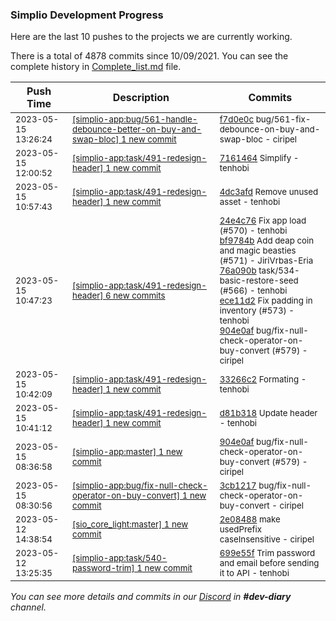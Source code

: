 
### Simplio Development Progress

Here are the last 10 pushes to the projects we are currently working.

There is a total of 4878 commits since 10/09/2021. You can see the complete history in
 [Complete_list.md](Complete_list.md) file.

| Push Time | Description | Commits |
| --- | --- | --- |
| <sub>2023-05-15 13:26:24</sub> | <sub>[[simplio-app:bug/561\-handle\-debounce\-better\-on\-buy\-and\-swap\-bloc] 1 new commit](https://github.com/SimplioOfficial/simplio-app/commit/f7d0e0c01cb0908d6cf67a19dca3fb94e66a0d7d)</sub> | <sub>[f7d0e0c](https://github.com/SimplioOfficial/simplio-app/commit/f7d0e0c01cb0908d6cf67a19dca3fb94e66a0d7d) bug/561-fix-debounce-on-buy-and-swap-bloc - ciripel</sub> |
| <sub>2023-05-15 12:00:52</sub> | <sub>[[simplio-app:task/491\-redesign\-header] 1 new commit](https://github.com/SimplioOfficial/simplio-app/commit/716146487be7177cc8c4d3ad5de81fe9fe1b6e2e)</sub> | <sub>[7161464](https://github.com/SimplioOfficial/simplio-app/commit/716146487be7177cc8c4d3ad5de81fe9fe1b6e2e) Simplify - tenhobi</sub> |
| <sub>2023-05-15 10:57:43</sub> | <sub>[[simplio-app:task/491\-redesign\-header] 1 new commit](https://github.com/SimplioOfficial/simplio-app/commit/4dc3afda14778aea2021a9a62e9c3a46209d930b)</sub> | <sub>[4dc3afd](https://github.com/SimplioOfficial/simplio-app/commit/4dc3afda14778aea2021a9a62e9c3a46209d930b) Remove unused asset - tenhobi</sub> |
| <sub>2023-05-15 10:47:23</sub> | <sub>[[simplio-app:task/491\-redesign\-header] 6 new commits](https://github.com/SimplioOfficial/simplio-app/compare/33266c2238e7...9d94b012d063)</sub> | <sub>[24e4c76](https://github.com/SimplioOfficial/simplio-app/commit/24e4c76feaa6727fe9309f71cb1590463647a0c3) Fix app load (#570) - tenhobi<br>[bf9784b](https://github.com/SimplioOfficial/simplio-app/commit/bf9784be7c2891272c4beb89df0dcc0a7eac8e98) Add deap coin and magic beasties (#571) - JiriVrbas\-Eria<br>[76a090b](https://github.com/SimplioOfficial/simplio-app/commit/76a090b487b62b48f37f6c4ac2dc9a875018b397) task/534-basic-restore-seed (#566) - tenhobi<br>[ece11d2](https://github.com/SimplioOfficial/simplio-app/commit/ece11d2d460007f8b37981983604a9b198a2250a) Fix padding in inventory (#573) - tenhobi<br>[904e0af](https://github.com/SimplioOfficial/simplio-app/commit/904e0af8458f11f4d3e631959c05187e2d62f23d) bug/fix-null-check-operator-on-buy-convert (#579) - ciripel</sub> |
| <sub>2023-05-15 10:42:09</sub> | <sub>[[simplio-app:task/491\-redesign\-header] 1 new commit](https://github.com/SimplioOfficial/simplio-app/commit/33266c2238e71dfd44bfc87d987c4e63a767330c)</sub> | <sub>[33266c2](https://github.com/SimplioOfficial/simplio-app/commit/33266c2238e71dfd44bfc87d987c4e63a767330c) Formating - tenhobi</sub> |
| <sub>2023-05-15 10:41:12</sub> | <sub>[[simplio-app:task/491\-redesign\-header] 1 new commit](https://github.com/SimplioOfficial/simplio-app/commit/d81b318d9ff18363ac005169c86fb5719b3f57e5)</sub> | <sub>[d81b318](https://github.com/SimplioOfficial/simplio-app/commit/d81b318d9ff18363ac005169c86fb5719b3f57e5) Update header - tenhobi</sub> |
| <sub>2023-05-15 08:36:58</sub> | <sub>[[simplio-app:master] 1 new commit](https://github.com/SimplioOfficial/simplio-app/commit/904e0af8458f11f4d3e631959c05187e2d62f23d)</sub> | <sub>[904e0af](https://github.com/SimplioOfficial/simplio-app/commit/904e0af8458f11f4d3e631959c05187e2d62f23d) bug/fix-null-check-operator-on-buy-convert (#579) - ciripel</sub> |
| <sub>2023-05-15 08:30:56</sub> | <sub>[[simplio-app:bug/fix\-null\-check\-operator\-on\-buy\-convert] 1 new commit](https://github.com/SimplioOfficial/simplio-app/commit/3cb121769835d8d1dfc90eba43d1ae117a2e666e)</sub> | <sub>[3cb1217](https://github.com/SimplioOfficial/simplio-app/commit/3cb121769835d8d1dfc90eba43d1ae117a2e666e) bug/fix-null-check-operator-on-buy-convert - ciripel</sub> |
| <sub>2023-05-12 14:38:54</sub> | <sub>[[sio_core_light:master] 1 new commit](https://github.com/SimplioOfficial/sio_core_light/commit/2e08488843803257c959d44240a8b3a5c392afc0)</sub> | <sub>[2e08488](https://github.com/SimplioOfficial/sio_core_light/commit/2e08488843803257c959d44240a8b3a5c392afc0) make usedPrefix caseInsensitive - ciripel</sub> |
| <sub>2023-05-12 13:25:35</sub> | <sub>[[simplio-app:task/540\-password\-trim] 1 new commit](https://github.com/SimplioOfficial/simplio-app/commit/699e55f62b4ca512cb0c6046796a821e994bd970)</sub> | <sub>[699e55f](https://github.com/SimplioOfficial/simplio-app/commit/699e55f62b4ca512cb0c6046796a821e994bd970) Trim password and email before sending it to API - tenhobi</sub> |

_You can see more details and commits in our [Discord](https://discord.gg/aKhjuwZmdP) in **#dev-diary** channel._
